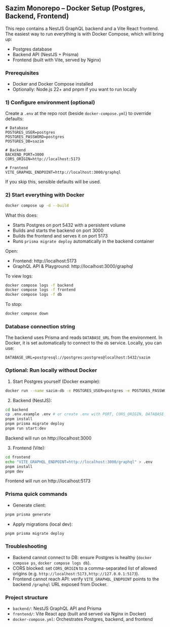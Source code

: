 ## Sazim Monorepo – Docker Setup (Postgres, Backend, Frontend)

This repo contains a NestJS GraphQL backend and a Vite React frontend. The easiest way to run everything is with Docker Compose, which will bring up:
- Postgres database
- Backend API (NestJS + Prisma)
- Frontend (built with Vite, served by Nginx)

### Prerequisites
- Docker and Docker Compose installed
- Optionally: Node.js 22+ and pnpm if you want to run locally

### 1) Configure environment (optional)
Create a `.env` at the repo root (beside `docker-compose.yml`) to override defaults:

```
# Database
POSTGRES_USER=postgres
POSTGRES_PASSWORD=postgres
POSTGRES_DB=sazim

# Backend
BACKEND_PORT=3000
CORS_ORIGIN=http://localhost:5173

# Frontend
VITE_GRAPHQL_ENDPOINT=http://localhost:3000/graphql
```

If you skip this, sensible defaults will be used.

### 2) Start everything with Docker

```bash
docker compose up -d --build
```

What this does:
- Starts Postgres on port 5432 with a persistent volume
- Builds and starts the backend on port 3000
- Builds the frontend and serves it on port 5173
- Runs `prisma migrate deploy` automatically in the backend container

Open:
- Frontend: http://localhost:5173
- GraphQL API & Playground: http://localhost:3000/graphql

To view logs:
```bash
docker compose logs -f backend
docker compose logs -f frontend
docker compose logs -f db
```

To stop:
```bash
docker compose down
```

### Database connection string
The backend uses Prisma and reads `DATABASE_URL` from the environment. In Docker, it is set automatically to connect to the `db` service. Locally, you can use:

```
DATABASE_URL=postgresql://postgres:postgres@localhost:5432/sazim
```

### Optional: Run locally without Docker

1. Start Postgres yourself (Docker example):
```bash
docker run --name sazim-db -e POSTGRES_USER=postgres -e POSTGRES_PASSWORD=postgres -e POSTGRES_DB=sazim -p 5432:5432 -d postgres:16-alpine
```

2. Backend (NestJS):
```bash
cd backend
cp .env.example .env # or create .env with PORT, CORS_ORIGIN, DATABASE_URL
pnpm install
pnpm prisma migrate deploy
pnpm run start:dev
```
Backend will run on http://localhost:3000

3. Frontend (Vite):
```bash
cd frontend
echo "VITE_GRAPHQL_ENDPOINT=http://localhost:3000/graphql" > .env
pnpm install
pnpm dev
```
Frontend will run on http://localhost:5173

### Prisma quick commands
- Generate client:
```bash
pnpm prisma generate
```
- Apply migrations (local dev):
```bash
pnpm prisma migrate deploy
```

### Troubleshooting
- Backend cannot connect to DB: ensure Postgres is healthy (`docker compose ps`, `docker compose logs db`).
- CORS blocked: set `CORS_ORIGIN` to a comma-separated list of allowed origins (e.g. `http://localhost:5173,http://127.0.0.1:5173`).
- Frontend cannot reach API: verify `VITE_GRAPHQL_ENDPOINT` points to the backend `/graphql` URL exposed from Docker.

### Project structure
- `backend/`: NestJS GraphQL API and Prisma
- `frontend/`: Vite React app (built and served via Nginx in Docker)
- `docker-compose.yml`: Orchestrates Postgres, backend, and frontend



